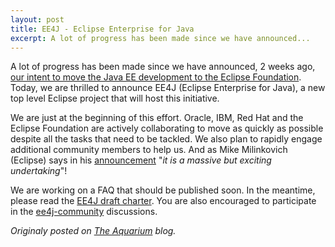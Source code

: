 ```yaml
---
layout: post
title: EE4J - Eclipse Enterprise for Java
excerpt: A lot of progress has been made since we have announced...
---
```

 
A lot of progress has been made since we have announced, 2 weeks ago, [our intent to move the Java EE development to the Eclipse Foundation](http://delabassee.com/Opening-up-Java-EE-update/). <!--more-->Today, we are thrilled to announce EE4J (Eclipse Enterprise for Java), a new top level Eclipse project that will host this initiative.

We are just at the beginning of this effort. Oracle, IBM, Red Hat and the Eclipse Foundation are actively collaborating to move as quickly as possible despite all the tasks that need to be tackled. We also plan to rapidly engage additional community members to help us. And as Mike Milinkovich (Eclipse) says in his [announcement](https://mmilinkov.wordpress.com/2017/09/28/introducing-ee4j) "*it is a massive but exciting undertaking*"! 

We are working on a FAQ that should be published soon. In the meantime, please read the [EE4J draft charter](https://projects.eclipse.org/projects/ee4j/charter). You are also encouraged to participate in the [ee4j-community](https://dev.eclipse.org/mailman/listinfo/ee4j-community) discussions.

*Originaly posted on [The Aquarium](https://blogs.oracle.com/theaquarium/ee4j-eclipse-enterprise-for-java) blog.*
